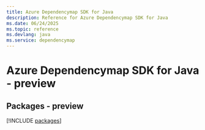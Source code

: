 ```yaml
---
title: Azure Dependencymap SDK for Java
description: Reference for Azure Dependencymap SDK for Java
ms.date: 06/24/2025
ms.topic: reference
ms.devlang: java
ms.service: dependencymap
---
```

# Azure Dependencymap SDK for Java - preview
## Packages - preview
[!INCLUDE [packages](dependencymap-index.md)]